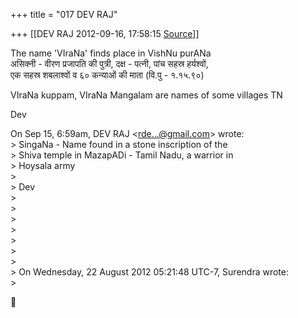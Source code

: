 +++
title = "017 DEV RAJ"

+++
[[DEV RAJ	2012-09-16, 17:58:15 [Source](https://groups.google.com/g/bvparishat/c/kDCbWEpNV6Y)]]



The name 'VIraNa' finds place in VishNu purANa  
असिक्नी - वीरण प्रजापति की पुत्री, दक्ष - पत्नी, पांच सहस्र हर्यश्वों,  
एक सहस्र शबलाश्वों व ६० कन्याओं की माता (वि.पु - १.१५.९०)

VIraNa kuppam, VIraNa Mangalam are names of some villages TN

  
Dev

  
On Sep 15, 6:59am, DEV RAJ \<[rde...@gmail.com]()\> wrote:  
\> SingaNa - Name found in a stone inscription of the  
\> Shiva temple in MazapADi - Tamil Nadu, a warrior in  
\> Hoysala army  
\>  
\> Dev  
\>  
\>  
\>  
\>  
\>  
\>  
\>  
\> On Wednesday, 22 August 2012 05:21:48 UTC-7, Surendra wrote:  
\>  



